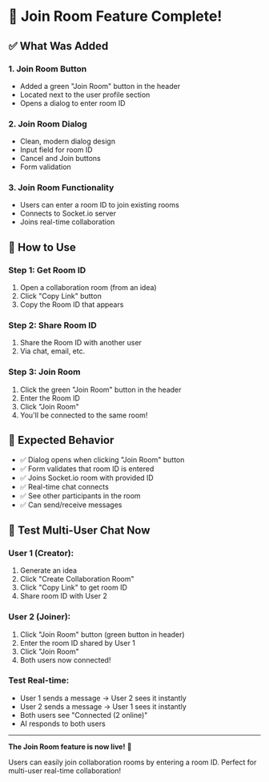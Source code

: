 # 🚀 Join Room Feature Complete!

## ✅ What Was Added

### 1. **Join Room Button**
- Added a green "Join Room" button in the header
- Located next to the user profile section
- Opens a dialog to enter room ID

### 2. **Join Room Dialog**
- Clean, modern dialog design
- Input field for room ID
- Cancel and Join buttons
- Form validation

### 3. **Join Room Functionality**
- Users can enter a room ID to join existing rooms
- Connects to Socket.io server
- Joins real-time collaboration

## 🎯 How to Use

### Step 1: Get Room ID
1. Open a collaboration room (from an idea)
2. Click "Copy Link" button
3. Copy the Room ID that appears

### Step 2: Share Room ID
1. Share the Room ID with another user
2. Via chat, email, etc.

### Step 3: Join Room
1. Click the green "Join Room" button in the header
2. Enter the Room ID
3. Click "Join Room"
4. You'll be connected to the same room!

## 🎉 Expected Behavior

- ✅ Dialog opens when clicking "Join Room" button
- ✅ Form validates that room ID is entered
- ✅ Joins Socket.io room with provided ID
- ✅ Real-time chat connects
- ✅ See other participants in the room
- ✅ Can send/receive messages

## 🧪 Test Multi-User Chat Now

### User 1 (Creator):
1. Generate an idea
2. Click "Create Collaboration Room"
3. Click "Copy Link" to get room ID
4. Share room ID with User 2

### User 2 (Joiner):
1. Click "Join Room" button (green button in header)
2. Enter the room ID shared by User 1
3. Click "Join Room"
4. Both users now connected!

### Test Real-time:
- User 1 sends a message → User 2 sees it instantly
- User 2 sends a message → User 1 sees it instantly
- Both users see "Connected (2 online)"
- AI responds to both users

---

**The Join Room feature is now live!** 🎉

Users can easily join collaboration rooms by entering a room ID. Perfect for multi-user real-time collaboration!
